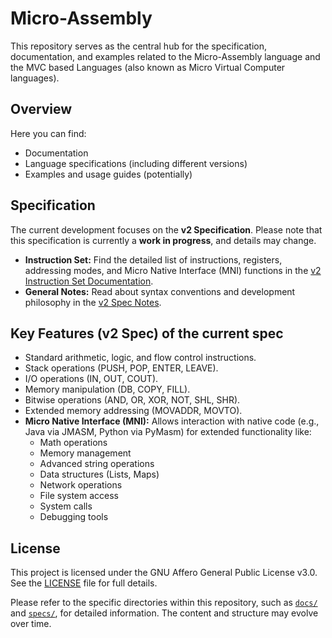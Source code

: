
# Micro-Assembly

This repository serves as the central hub for the specification, documentation, and examples related to the Micro-Assembly language and the MVC based Languages (also known as Micro Virtual Computer languages).

## Overview

Here you can find:

* Documentation
* Language specifications (including different versions)
* Examples and usage guides (potentially)

## Specification

The current development focuses on the **v2 Specification**. Please note that this specification is currently a **work in progress**, and details may change.

* **Instruction Set:** Find the detailed list of instructions, registers, addressing modes, and Micro Native Interface (MNI) functions in the [v2 Instruction Set Documentation](specs/v2spec/v2instructions.md).
* **General Notes:** Read about syntax conventions and development philosophy in the [v2 Spec Notes](specs/v2spec/notes.md).

## Key Features (v2 Spec) of the current spec

* Standard arithmetic, logic, and flow control instructions.
* Stack operations (PUSH, POP, ENTER, LEAVE).
* I/O operations (IN, OUT, COUT).
* Memory manipulation (DB, COPY, FILL).
* Bitwise operations (AND, OR, XOR, NOT, SHL, SHR).
* Extended memory addressing (MOVADDR, MOVTO).
* **Micro Native Interface (MNI):** Allows interaction with native code (e.g., Java via JMASM, Python via PyMasm) for extended functionality like:
  * Math operations
  * Memory management
  * Advanced string operations
  * Data structures (Lists, Maps)
  * Network operations
  * File system access
  * System calls
  * Debugging tools

## License

This project is licensed under the GNU Affero General Public License v3.0. See the [LICENSE](LICENSE) file for full details.

Please refer to the specific directories within this repository, such as [`docs/`](docs/) and [`specs/`](specs/), for detailed information. The content and structure may evolve over time.
